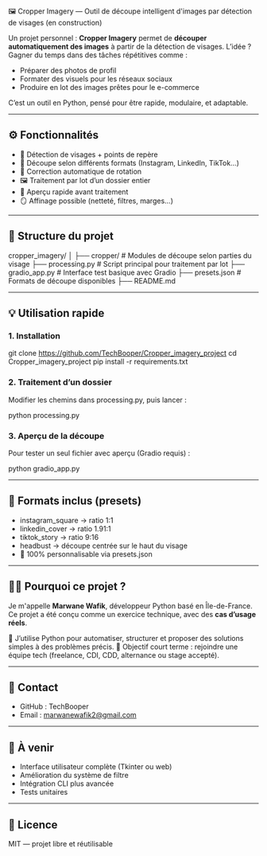  🖼️ Cropper Imagery — Outil de découpe intelligent d'images par détection de visages (en construction)

Un projet personnel : **Cropper Imagery** permet de **découper automatiquement des images** à partir de la détection de visages. L’idée ? Gagner du temps dans des tâches répétitives comme :

- Préparer des photos de profil
- Formater des visuels pour les réseaux sociaux
- Produire en lot des images prêtes pour le e-commerce

C’est un outil en Python, pensé pour être rapide, modulaire, et adaptable.

---

## ⚙️ Fonctionnalités

- 📸 Détection de visages + points de repère
- 📐 Découpe selon différents formats (Instagram, LinkedIn, TikTok…)
- 🔄 Correction automatique de rotation
- 🖼️ Traitement par lot d’un dossier entier
- 🧪 Aperçu rapide avant traitement
- 🪞 Affinage possible (netteté, filtres, marges…)

---

## 📁 Structure du projet

cropper_imagery/
│
├── cropper/                 # Modules de découpe selon parties du visage
├── processing.py            # Script principal pour traitement par lot
├── gradio_app.py            # Interface test basique avec Gradio
├── presets.json             # Formats de découpe disponibles
├── README.md

---

## 💡 Utilisation rapide

### 1. Installation

git clone https://github.com/TechBooper/Cropper_imagery_project
cd Cropper_imagery_project
pip install -r requirements.txt

### 2. Traitement d’un dossier

Modifier les chemins dans processing.py, puis lancer :

python processing.py

### 3. Aperçu de la découpe

Pour tester un seul fichier avec aperçu (Gradio requis) :

python gradio_app.py

---

## 🔧 Formats inclus (presets)

- instagram_square → ratio 1:1
- linkedin_cover → ratio 1.91:1
- tiktok_story → ratio 9:16
- headbust → découpe centrée sur le haut du visage
- 🎯 100% personnalisable via presets.json

---

## 🙋‍♂️ Pourquoi ce projet ?

Je m'appelle **Marwane Wafik**, développeur Python basé en Île-de-France. Ce projet a été conçu comme un exercice technique, avec des **cas d’usage réels**.

🔧 J’utilise Python pour automatiser, structurer et proposer des solutions simples à des problèmes précis.
🎯 Objectif court terme : rejoindre une équipe tech (freelance, CDI, CDD, alternance ou stage accepté).

---

## 📩 Contact

- GitHub : TechBooper
- Email : marwanewafik2@gmail.com 

---

## 📝 À venir

- Interface utilisateur complète (Tkinter ou web)
- Amélioration du système de filtre
- Intégration CLI plus avancée
- Tests unitaires

---

## 📄 Licence

MIT — projet libre et réutilisable